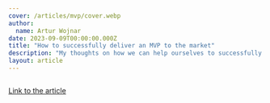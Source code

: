 ```yaml
---
cover: /articles/mvp/cover.webp
author:
  name: Artur Wojnar
date: 2023-09-09T00:00:00.000Z
title: "How to successfully deliver an MVP to the market"
description: "My thoughts on how we can help ourselves to successfully deliver the MVP on the market."
layout: article
---
```


<img class="article-image" src="/articles/mvp/cover.webp" alt>

[Link to the article](https://medium.com/@arturwojnar.dev/how-to-successfully-deliver-an-mvp-to-the-market-56c14bbe35dd)